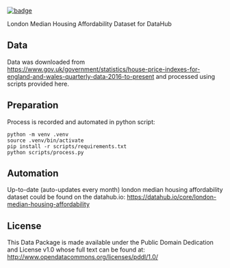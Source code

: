 <a className="gh-badge" href="https://datahub.io/core/london-median-housing-affordability"><img src="https://badgen.net/badge/icon/View%20on%20datahub.io/orange?icon=https://datahub.io/datahub-cube-badge-icon.svg&label&scale=1.25" alt="badge" /></a>

London Median Housing Affordability Dataset for DataHub

## Data

Data was downloaded from https://www.gov.uk/government/statistics/house-price-indexes-for-england-and-wales-quarterly-data-2016-to-present
and processed using scripts provided here.


## Preparation

Process is recorded and automated in python script:

```
python -m venv .venv
source .venv/bin/activate
pip install -r scripts/requirements.txt
python scripts/process.py
```

## Automation

Up-to-date (auto-updates every month) london median housing affordability dataset could be found on the datahub.io:
https://datahub.io/core/london-median-housing-affordability

## License

This Data Package is made available under the Public Domain Dedication and License v1.0 whose full text can be found at: http://www.opendatacommons.org/licenses/pddl/1.0/
